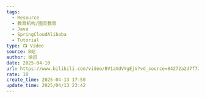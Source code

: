 ```yaml
---
tags:
  - Resource
  - 教育机构/图灵教育
  - Java
  - SpringCloudAlibaba
  - Tutorial
type: 📺 Video
source: B站
author: 徐庶
date: 2025-04-10
url: https://www.bilibili.com/video/BV1aXdVYgEjV?vd_source=84272a2d7f72158b38778819be5bc6ad
rate: 10
create_time: 2025-04-13 17:50
update_time: 2025/04/13 23:42
---
```

